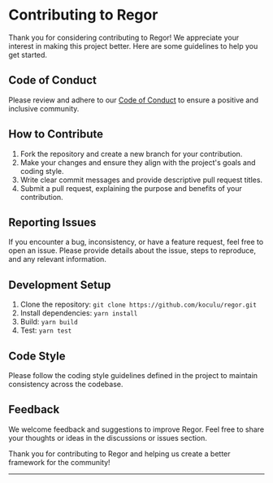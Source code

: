 # Contributing to Regor

Thank you for considering contributing to Regor! We appreciate your interest in making this project better. Here are some guidelines to help you get started.

## Code of Conduct

Please review and adhere to our [Code of Conduct](CODE_OF_CONDUCT.md) to ensure a positive and inclusive community.

## How to Contribute

1. Fork the repository and create a new branch for your contribution.
2. Make your changes and ensure they align with the project's goals and coding style.
3. Write clear commit messages and provide descriptive pull request titles.
4. Submit a pull request, explaining the purpose and benefits of your contribution.

## Reporting Issues

If you encounter a bug, inconsistency, or have a feature request, feel free to open an issue. Please provide details about the issue, steps to reproduce, and any relevant information.

## Development Setup

1. Clone the repository: `git clone https://github.com/koculu/regor.git`
2. Install dependencies: `yarn install`
3. Build: `yarn build`
4. Test: `yarn test`

## Code Style

Please follow the coding style guidelines defined in the project to maintain consistency across the codebase.

## Feedback

We welcome feedback and suggestions to improve Regor. Feel free to share your thoughts or ideas in the discussions or issues section.

Thank you for contributing to Regor and helping us create a better framework for the community!

---
